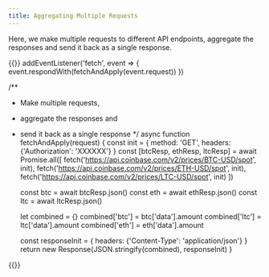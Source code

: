 ```yaml
---
title: Aggregating Multiple Requests
---
```

Here, we make multiple requests to different API endpoints, aggregate the responses and send it back as a single response.

{{<highlight javascript>}}
addEventListener('fetch', event => {
    event.respondWith(fetchAndApply(event.request))
})
  
/**
 * Make multiple requests, 
 * aggregate the responses and 
 * send it back as a single response
 */
async function fetchAndApply(request) {
    const init = {
      method: 'GET',
      headers: {'Authorization': 'XXXXXX'}
    }
    const [btcResp, ethResp, ltcResp] = await Promise.all([
      fetch('https://api.coinbase.com/v2/prices/BTC-USD/spot', init),
      fetch('https://api.coinbase.com/v2/prices/ETH-USD/spot', init),
      fetch('https://api.coinbase.com/v2/prices/LTC-USD/spot', init)
    ])
  
    const btc = await btcResp.json()
    const eth = await ethResp.json()
    const ltc = await ltcResp.json()
  
    let combined = {}
    combined['btc'] = btc['data'].amount
    combined['ltc'] = ltc['data'].amount
    combined['eth'] = eth['data'].amount
  
    const responseInit = {
      headers: {'Content-Type': 'application/json'}
    }
    return new Response(JSON.stringify(combined), responseInit)
}

{{</highlight>}}